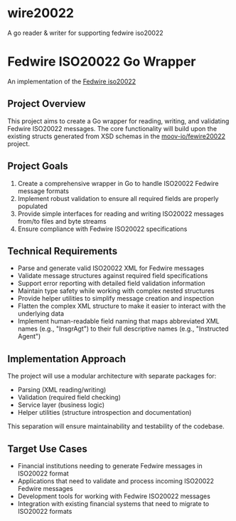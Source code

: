 # wire20022
A go reader &amp; writer for supporting fedwire iso20022 

# Fedwire ISO20022 Go Wrapper

An implementation of the [Fedwire iso20022](https://www.frbservices.org/financial-services/fednow/what-is-iso-20022-why-does-it-matter)

## Project Overview

This project aims to create a Go wrapper for reading, writing, and validating Fedwire ISO20022 messages. The core functionality will build upon the existing structs generated from XSD schemas in the [moov-io/fewire20022]([https://github.com/moov-io/iso20022](https://github.com/moov-io/fedwire20022)) project.

## Project Goals

1. Create a comprehensive wrapper in Go to handle ISO20022 Fedwire message formats
2. Implement robust validation to ensure all required fields are properly populated
3. Provide simple interfaces for reading and writing ISO20022 messages from/to files and byte streams
4. Ensure compliance with Fedwire ISO20022 specifications

## Technical Requirements

- Parse and generate valid ISO20022 XML for Fedwire messages
- Validate message structures against required field specifications
- Support error reporting with detailed field validation information
- Maintain type safety while working with complex nested structures
- Provide helper utilities to simplify message creation and inspection
- Flatten the complex XML structure to make it easier to interact with the underlying data
- Implement human-readable field naming that maps abbreviated XML names (e.g., "InsgrAgt") to their full descriptive names (e.g., "Instructed Agent")

## Implementation Approach

The project will use a modular architecture with separate packages for:

- Parsing (XML reading/writing)
- Validation (required field checking)
- Service layer (business logic)
- Helper utilities (structure introspection and documentation)

This separation will ensure maintainability and testability of the codebase.

## Target Use Cases

- Financial institutions needing to generate Fedwire messages in ISO20022 format
- Applications that need to validate and process incoming ISO20022 Fedwire messages
- Development tools for working with Fedwire ISO20022 messages
- Integration with existing financial systems that need to migrate to ISO20022 formats
